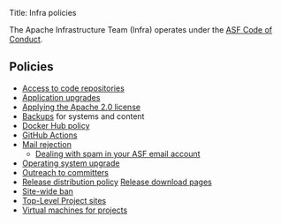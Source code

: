 Title: Infra policies

The Apache Infrastructure Team (Infra) operates under the <a href="https://www.apache.org/foundation/policies/conduct.html" target="_blank">ASF Code of Conduct</a>.

## Policies

- [Access to code repositories](repository-access.html)
- [Application upgrades](app-upgrade-policy.html)
- [Applying the Apache 2.0 license](apply-license.html)
- [Backups](backup-policy.html) for systems and content
- [Docker Hub policy](docker-hub-policy.html)
- [GitHub Actions](github-actions-policy.html)
- [Mail rejection](mail-rejection.html)
  - [Dealing with spam in your ASF email account](spam-reporting.html)
- [Operating system upgrade](os-upgrade-policy.html)
- [Outreach to committers](committer-outreach.html)
- [Release distribution policy](release-distribution.html)
  [Release download pages](release-download-pages.html)
- [Site-wide ban](infra-ban.html)
- [Top-Level Project sites](project-site-policy.html)
- [Virtual machines for projects](vm-policy.html)


